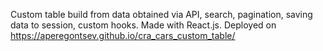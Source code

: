 Сustom table build from data obtained via API, search, pagination, saving data to session, custom hooks.
Made with React.js.
Deployed on https://aperegontsev.github.io/cra_cars_custom_table/
